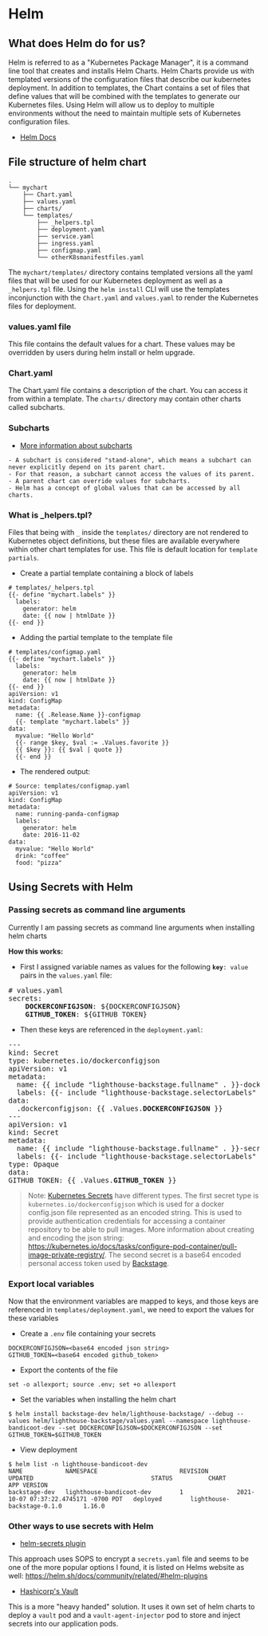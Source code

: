 # Helm

## What does Helm do for us?
Helm is referred to as a "Kubernetes Package Manager", it is a command line tool that creates and installs Helm Charts. Helm Charts provide us with templated versions of the configuration files that describe our kubernetes deployment. In addition to templates, the Chart contains a set of files that define values that will be combined with the templates to generate our Kubernetes files. Using Helm will allow us to deploy to multiple environments without the need to maintain multiple sets of Kubernetes configuration files.

- [Helm Docs](https://helm.sh/docs/chart_template_guide/getting_started/)
## File structure of helm chart
```
.
└── mychart
    ├── Chart.yaml
    ├── values.yaml
    ├── charts/
    └── templates/
        ├── _helpers.tpl
        ├── deployment.yaml
        ├── service.yaml
        ├── ingress.yaml
        ├── configmap.yaml
        └── otherK8smanifestfiles.yaml
```

The `mychart/templates/` directory contains templated versions all the yaml files that will be used for our Kubernetes deployment as well as a `_helpers.tpl` file. Using the `helm install` CLI will use the templates inconjunction with the `Chart.yaml` and `values.yaml` to render the Kubernetes files for deployment.

### values.yaml file
This file contains the default values for a chart. These values may be overridden by users during helm install or helm upgrade.
### Chart.yaml
The Chart.yaml file contains a description of the chart. You can access it from within a template. The `charts/` directory may contain other charts called subcharts. 
### Subcharts
- [More information about subcharts](https://helm.sh/docs/chart_template_guide/subcharts_and_globals/)
```
- A subchart is considered "stand-alone", which means a subchart can never explicitly depend on its parent chart.
- For that reason, a subchart cannot access the values of its parent.
- A parent chart can override values for subcharts.
- Helm has a concept of global values that can be accessed by all charts.
```

### What is _helpers.tpl?
Files that being with `_` inside the `templates/` directory are not rendered to Kubernetes object definitions, but these files are available everywhere within other chart templates for use. This file is default location for `template partials`. 

- Create a partial template containing a block of labels
```
# templates/_helpers.tpl
{{- define "mychart.labels" }}
  labels:
    generator: helm
    date: {{ now | htmlDate }}
{{- end }}
```
- Adding the partial template to the template file
```
# templates/configmap.yaml
{{- define "mychart.labels" }}
  labels:
    generator: helm
    date: {{ now | htmlDate }}
{{- end }}
apiVersion: v1
kind: ConfigMap
metadata:
  name: {{ .Release.Name }}-configmap
  {{- template "mychart.labels" }}
data:
  myvalue: "Hello World"
  {{- range $key, $val := .Values.favorite }}
  {{ $key }}: {{ $val | quote }}
  {{- end }}
```
- The rendered output:
```
# Source: templates/configmap.yaml
apiVersion: v1
kind: ConfigMap
metadata:
  name: running-panda-configmap
  labels:
    generator: helm
    date: 2016-11-02
data:
  myvalue: "Hello World"
  drink: "coffee"
  food: "pizza"
```
## Using Secrets with Helm

### Passing secrets as command line arguments
Currently I am passing secrets as command line arguments when installing helm charts

**How this works:**
- First I assigned variable names as values for the following <code><b>key</b>: value</code> pairs in the `values.yaml` file:

<pre>
# values.yaml
secrets:
    <b>DOCKERCONFIGJSON</b>: ${DOCKERCONFIGJSON}
    <b>GITHUB_TOKEN</b>: ${GITHUB_TOKEN}
</pre>

- Then these keys are referenced in the `deployment.yaml`:
<pre>
---
kind: Secret
type: kubernetes.io/dockerconfigjson
apiVersion: v1
metadata:
  name: {{ include "lighthouse-backstage.fullname" . }}-dockerconfigjson-ghpkgs
  labels: {{- include "lighthouse-backstage.selectorLabels" . | nindent 8 }}
data:
  .dockerconfigjson: {{ .Values.<b>DOCKERCONFIGJSON</b> }}
---
apiVersion: v1
kind: Secret
metadata:
  name: {{ include "lighthouse-backstage.fullname" . }}-secrets
  labels: {{- include "lighthouse-backstage.selectorLabels" . | nindent 8 }}
type: Opaque
data:
GITHUB_TOKEN: {{ .Values.<b>GITHUB_TOKEN</b> }}
</pre>
> Note: [Kubernetes Secrets](https://kubernetes.io/docs/concepts/configuration/secret/) have different types. The first secret type is `kubernetes.io/dockerconfigjson` which is used for a docker config.json file represented as an encoded string. This is used to provide authentication credentials for accessing a container repository to be able to pull images. More information about creating and encoding the json string: https://kubernetes.io/docs/tasks/configure-pod-container/pull-image-private-registry/. The second secret is a base64 encoded personal access token used by [Backstage](https://backstage.io/docs/deployment/k8s#creating-the-backstage-instance). 

### Export local variables
Now that the environment variables are mapped to keys, and those keys are referenced in `templates/deployment.yaml`, we need to export the values for these variables
- Create a `.env` file containing your secrets
```
DOCKERCONFIGJSON=<base64 encoded json string>
GITHUB_TOKEN=<base64 encoded github_token>
```
- Export the contents of the file
```
set -o allexport; source .env; set +o allexport
```
- Set the variables when installing the helm chart
```
$ helm install backstage-dev helm/lighthouse-backstage/ --debug --values helm/lighthouse-backstage/values.yaml --namespace lighthouse-bandicoot-dev --set DOCKERCONFIGJSON=$DOCKERCONFIGJSON --set GITHUB_TOKEN=$GITHUB_TOKEN
```
- View deployment
```
$ helm list -n lighthouse-bandicoot-dev
NAME            NAMESPACE                       REVISION        UPDATED                                 STATUS          CHART                           APP VERSION
backstage-dev   lighthouse-bandicoot-dev        1               2021-10-07 07:37:22.4745171 -0700 PDT   deployed        lighthouse-backstage-0.1.0      1.16.0
```

### Other ways to use secrets with Helm 

- [helm-secrets plugin](https://github.com/jkroepke/helm-secrets)

This approach uses SOPS to encrypt a `secrets.yaml` file and seems to be one of the more popular options I found, it is listed on Helms website as well: https://helm.sh/docs/community/related/#helm-plugins

- [Hashicorp's Vault](https://learn.hashicorp.com/tutorials/vault/kubernetes-sidecar)

This is a more "heavy handed" solution. It uses it own set of helm charts to deploy a `vault` pod and a `vault-agent-injector` pod to store and inject secrets into our application pods.